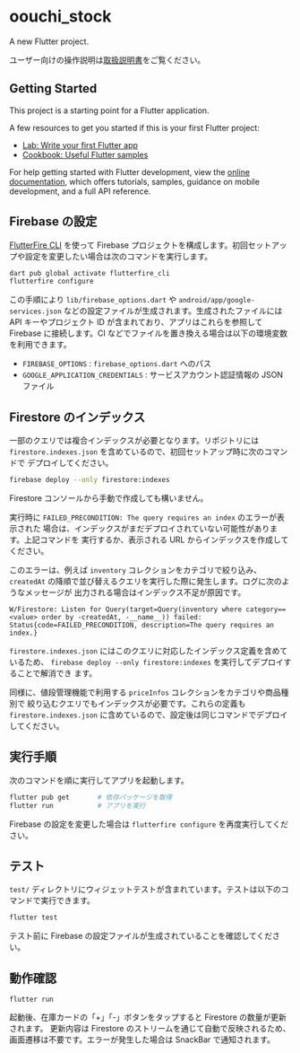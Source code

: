 # oouchi_stock

A new Flutter project.

ユーザー向けの操作説明は[取扱説明書](docs/user_manual_ja.md)をご覧ください。

## Getting Started

This project is a starting point for a Flutter application.

A few resources to get you started if this is your first Flutter project:

- [Lab: Write your first Flutter app](https://docs.flutter.dev/get-started/codelab)
- [Cookbook: Useful Flutter samples](https://docs.flutter.dev/cookbook)

For help getting started with Flutter development, view the
[online documentation](https://docs.flutter.dev/), which offers tutorials,
samples, guidance on mobile development, and a full API reference.

## Firebase の設定

[FlutterFire CLI](https://firebase.flutter.dev/docs/cli) を使って Firebase プロジェクトを構成します。初回セットアップや設定を変更したい場合は次のコマンドを実行します。

```bash
dart pub global activate flutterfire_cli
flutterfire configure
```

この手順により `lib/firebase_options.dart` や `android/app/google-services.json` などの設定ファイルが生成されます。生成されたファイルには API キーやプロジェクト ID が含まれており、アプリはこれらを参照して Firebase に接続します。CI などでファイルを置き換える場合は以下の環境変数を利用できます。

- `FIREBASE_OPTIONS` : `firebase_options.dart` へのパス
- `GOOGLE_APPLICATION_CREDENTIALS` : サービスアカウント認証情報の JSON ファイル

## Firestore のインデックス

一部のクエリでは複合インデックスが必要となります。リポジトリには
`firestore.indexes.json` を含めているので、初回セットアップ時に次のコマンドで
デプロイしてください。

```bash
firebase deploy --only firestore:indexes
```

Firestore コンソールから手動で作成しても構いません。

実行時に `FAILED_PRECONDITION: The query requires an index` のエラーが表示された
場合は、インデックスがまだデプロイされていない可能性があります。上記コマンドを
実行するか、表示される URL からインデックスを作成してください。

このエラーは、例えば `inventory` コレクションをカテゴリで絞り込み、`createdAt`
の降順で並び替えるクエリを実行した際に発生します。ログに次のようなメッセージが
出力される場合はインデックス不足が原因です。

```
W/Firestore: Listen for Query(target=Query(inventory where category==<value> order by -createdAt, -__name__)) failed: Status{code=FAILED_PRECONDITION, description=The query requires an index.}
```
`firestore.indexes.json` にはこのクエリに対応したインデックス定義を含めているため、
`firebase deploy --only firestore:indexes` を実行してデプロイすることで解消でき
ます。

同様に、値段管理機能で利用する `priceInfos` コレクションをカテゴリや商品種別で
絞り込むクエリでもインデックスが必要です。これらの定義も `firestore.indexes.json`
に含めているので、設定後は同じコマンドでデプロイしてください。

## 実行手順

次のコマンドを順に実行してアプリを起動します。

```bash
flutter pub get       # 依存パッケージを取得
flutter run           # アプリを実行
```

Firebase の設定を変更した場合は `flutterfire configure` を再度実行してください。

## テスト

`test/` ディレクトリにウィジェットテストが含まれています。テストは以下のコマンドで実行できます。

```bash
flutter test
```

テスト前に Firebase の設定ファイルが生成されていることを確認してください。
## 動作確認

```
flutter run
```

起動後、在庫カードの「+」「-」ボタンをタップすると Firestore の数量が更新されます。
更新内容は Firestore のストリームを通じて自動で反映されるため、画面遷移は不要です。エラーが発生した場合は SnackBar で通知されます。
